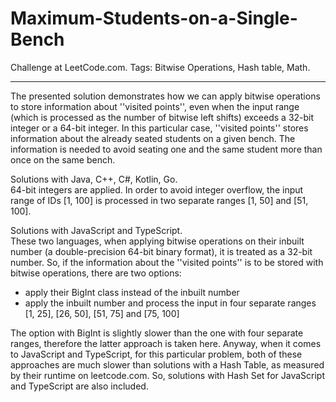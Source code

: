 # Maximum-Students-on-a-Single-Bench
Challenge at LeetCode.com. Tags: Bitwise Operations, Hash table, Math.

--------------------------------------------------------------------------------------------------------------------------------------------------------------

The presented solution demonstrates how we can apply bitwise operations to store information about ''visited points'', even when the input range 
(which is processed as the number of bitwise left shifts) exceeds a 32-bit integer or a 64-bit integer. In this particular case, ''visited points'' stores information about the already seated students on a given bench. The information is needed to avoid seating one and the same student more than once on the same bench.

Solutions with Java, C++, C#, Kotlin, Go.<br/>
64-bit integers are applied. In order to avoid integer overflow, the input range of IDs [1, 100] is processed in two separate ranges [1, 50] and [51, 100].

Solutions with JavaScript and TypeScript.<br/>
These two languages, when applying bitwise operations on their inbuilt number (a double-precision 64-bit binary format), it is treated as a 32-bit number. So, if the information about the ''visited points'' is to be stored with bitwise operations, there are two options:<br/>
- apply their BigInt class instead of the inbuilt number<br/>
- apply the inbuilt number and process the input in four separate ranges [1, 25], [26, 50], [51, 75] and [75, 100]

The option with BigInt is slightly slower than the one with four separate ranges, therefore the latter approach is taken here.
Anyway, when it comes to JavaScript and TypeScript, for this particular problem, both of these approaches are much slower 
than solutions with a Hash Table, as measured by their runtime on leetcode.com. So, solutions with Hash Set for JavaScript and TypeScript are also included. 

